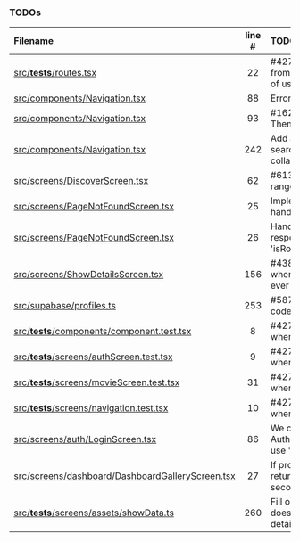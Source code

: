 ### TODOs
| Filename | line # | TODO |
|:------|:------:|:------|
| [src/__tests__/routes.tsx](src/__tests__/routes.tsx#L22) | 22 | #427 Import routes from main.tsx instead of using this |
| [src/components/Navigation.tsx](src/components/Navigation.tsx#L88) | 88 | Error handling if any |
| [src/components/Navigation.tsx](src/components/Navigation.tsx#L93) | 93 | #162 Use MUI ThemeProvider |
| [src/components/Navigation.tsx](src/components/Navigation.tsx#L242) | 242 | Add a transition when search is expanded or collapsed |
| [src/screens/DiscoverScreen.tsx](src/screens/DiscoverScreen.tsx#L62) | 62 | #613 Dynamic date range |
| [src/screens/PageNotFoundScreen.tsx](src/screens/PageNotFoundScreen.tsx#L25) | 25 | Implement better error handling |
| [src/screens/PageNotFoundScreen.tsx](src/screens/PageNotFoundScreen.tsx#L26) | 26 | Handle thrown responses with 'isRouteErrorResponse' |
| [src/screens/ShowDetailsScreen.tsx](src/screens/ShowDetailsScreen.tsx#L156) | 156 | #438 Handle case when no details are ever returned |
| [src/supabase/profiles.ts](src/supabase/profiles.ts#L253) | 253 | #587 Ensure country code is valid |
| [src/__tests__/components/component.test.tsx](src/__tests__/components/component.test.tsx#L8) | 8 | #427 Re-enable tests when UI stable |
| [src/__tests__/screens/authScreen.test.tsx](src/__tests__/screens/authScreen.test.tsx#L9) | 9 | #427 Re-enable tests when UI stable |
| [src/__tests__/screens/movieScreen.test.tsx](src/__tests__/screens/movieScreen.test.tsx#L31) | 31 | #427 Re-enable tests when UI stable |
| [src/__tests__/screens/navigation.test.tsx](src/__tests__/screens/navigation.test.tsx#L10) | 10 | #427 Re-enable tests when UI stable |
| [src/screens/auth/LoginScreen.tsx](src/screens/auth/LoginScreen.tsx#L86) | 86 | We could try to get the AuthApiError type and use 'cause' instead |
| [src/screens/dashboard/DashboardGalleryScreen.tsx](src/screens/dashboard/DashboardGalleryScreen.tsx#L27) | 27 | If profile does not return after a few seconds, |
| [src/__tests__/screens/assets/showData.ts](src/__tests__/screens/assets/showData.ts#L260) | 260 | Fill out rest of data, this does not have all details |
